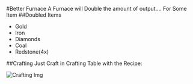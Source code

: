 #Better Furnace
A Furnace will Double the amount of output.... For Some Item
##Doubled Items
- Gold
- Iron
- Diamonds
- Coal
- Redstone(4x)

##Crafting
Just Craft in Crafting Table with the Recipe:

![Crafting Img](http://minecraftrecipedesigner.com/creations/141278.png)
